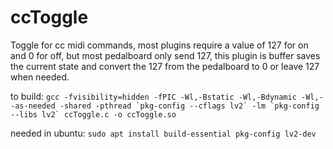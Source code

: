 # ccToggle
Toggle for cc midi commands, most plugins require a value of 127 for on and 0 for off, but most pedalboard only send 127, this plugin is buffer saves the current state and convert the 127 from the pedalboard to 0 or leave 127 when needed. 

to build:
```gcc -fvisibility=hidden -fPIC -Wl,-Bstatic -Wl,-Bdynamic -Wl,--as-needed -shared -pthread `pkg-config --cflags lv2` -lm `pkg-config --libs lv2` ccToggle.c -o ccToggle.so```

needed in ubuntu:
```sudo apt install build-essential pkg-config lv2-dev```
